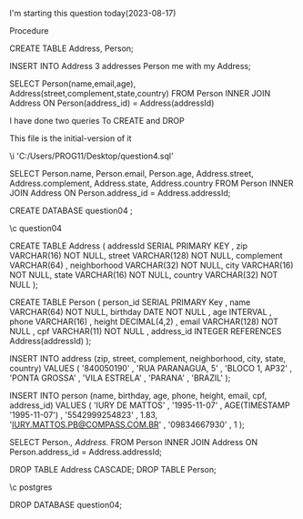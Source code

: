 
I'm starting this question today(2023-08-17)

Procedure

CREATE TABLE Address, Person;

INSERT INTO Address
                    3 addresses
            Person
                    me with my Address;

SELECT Person(name,email,age), Address(street,complement,state,country)
FROM Person
INNER JOIN Address ON Person(address_id) = Address(addressId)

I have done two queries
To CREATE and DROP

This file is the initial-version of it

\i 'C:/Users/PROG11/Desktop/question4.sql'

SELECT Person.name, Person.email, Person.age, Address.street, Address.complement,
Address.state, Address.country FROM Person
INNER JOIN Address ON Person.address_id = Address.addressId;





CREATE DATABASE question04 ;

\c question04

CREATE TABLE Address (
  addressId SERIAL PRIMARY KEY ,
  zip VARCHAR(16) NOT NULL,
  street VARCHAR(128) NOT NULL,
  complement VARCHAR(64) ,
  neighborhood VARCHAR(32) NOT NULL,
  city VARCHAR(16) NOT NULL,
  state VARCHAR(16) NOT NULL,
  country VARCHAR(32) NOT NULL
);

CREATE TABLE Person (
  person_id SERIAL PRIMARY Key ,
  name VARCHAR(64) NOT NULL,
  birthday DATE NOT NULL ,
  age INTERVAL ,
  phone VARCHAR(16) ,
  height DECIMAL(4,2) ,
  email VARCHAR(128) NOT NULL ,
  cpf VARCHAR(11) NOT NULL ,
  address_id INTEGER REFERENCES Address(addressId)
);

INSERT INTO address (zip, street, complement, neighborhood, city, state, country)
VALUES (
  '840050190' ,
  'RUA PARANAGUA, 5' ,
  'BLOCO 1, AP32' ,
  'PONTA GROSSA' ,
  'VILA ESTRELA' ,
  'PARANA' , 
  'BRAZIL' );

INSERT INTO person (name, birthday, age, phone, height, email, cpf, address_id)
VALUES (
  'IURY DE MATTOS' ,
  '1995-11-07' ,
  AGE(TIMESTAMP '1995-11-07') ,
  '5542999254823' ,
  1.83,
  'IURY.MATTOS.PB@COMPASS.COM.BR' , 
  '09834667930' ,
  1
);

SELECT Person.*, Address.* FROM Person
INNER JOIN Address ON Person.address_id = Address.addressId;


DROP TABLE Address CASCADE;
DROP TABLE Person;

\c postgres

DROP DATABASE question04;

